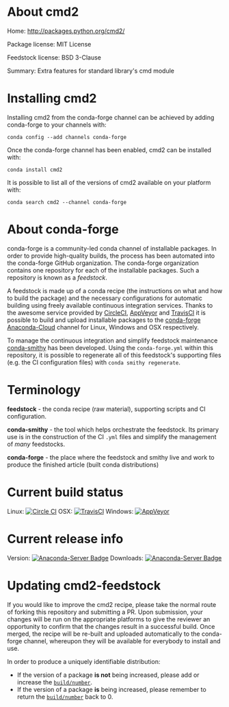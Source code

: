 About cmd2
==========

Home: http://packages.python.org/cmd2/

Package license: MIT License

Feedstock license: BSD 3-Clause

Summary: Extra features for standard library's cmd module



Installing cmd2
===============

Installing cmd2 from the conda-forge channel can be achieved by adding conda-forge to your channels with:

```
conda config --add channels conda-forge
```

Once the conda-forge channel has been enabled, cmd2 can be installed with:

```
conda install cmd2
```

It is possible to list all of the versions of cmd2 available on your platform with:

```
conda search cmd2 --channel conda-forge
```


About conda-forge
=================

conda-forge is a community-led conda channel of installable packages.
In order to provide high-quality builds, the process has been automated into the
conda-forge GitHub organization. The conda-forge organization contains one repository 
for each of the installable packages. Such a repository is known as a *feedstock*.

A feedstock is made up of a conda recipe (the instructions on what and how to build
the package) and the necessary configurations for automatic building using freely
available continuous integration services. Thanks to the awesome service provided by
[CircleCI](https://circleci.com/), [AppVeyor](http://www.appveyor.com/)
and [TravisCI](https://travis-ci.org/) it is possible to build and upload installable
packages to the [conda-forge](https://anaconda.org/conda-forge)
[Anaconda-Cloud](http://docs.anaconda.org/) channel for Linux, Windows and OSX respectively.

To manage the continuous integration and simplify feedstock maintenance
[conda-smithy](http://github.com/conda-forge/conda-smithy) has been developed.
Using the ``conda-forge.yml`` within this repository, it is possible to regenerate all of
this feedstock's supporting files (e.g. the CI configuration files) with ``conda smithy regenerate``.


Terminology
===========

**feedstock** - the conda recipe (raw material), supporting scripts and CI configuration.

**conda-smithy** - the tool which helps orchestrate the feedstock.
                   Its primary use is in the construction of the CI ``.yml`` files
                   and simplify the management of *many* feedstocks.

**conda-forge** - the place where the feedstock and smithy live and work to
                  produce the finished article (built conda distributions)

Current build status
====================

Linux: [![Circle CI](https://circleci.com/gh/conda-forge/cmd2-feedstock.svg?style=svg)](https://circleci.com/gh/conda-forge/cmd2-feedstock)
OSX: [![TravisCI](https://travis-ci.org/conda-forge/cmd2-feedstock.svg?branch=master)](https://travis-ci.org/conda-forge/cmd2-feedstock) 
Windows: [![AppVeyor](https://ci.appveyor.com/api/projects/status/github/conda-forge/cmd2-feedstock?svg=True)](https://ci.appveyor.com/project/conda-forge/cmd2-feedstock/branch/master)

Current release info
====================
Version: [![Anaconda-Server Badge](https://anaconda.org/conda-forge/cmd2/badges/version.svg)](https://anaconda.org/conda-forge/cmd2)
Downloads: [![Anaconda-Server Badge](https://anaconda.org/conda-forge/cmd2/badges/downloads.svg)](https://anaconda.org/conda-forge/cmd2)


Updating cmd2-feedstock
=======================

If you would like to improve the cmd2 recipe, please take the normal
route of forking this repository and submitting a PR. Upon submission, your changes will
be run on the appropriate platforms to give the reviewer an opportunity to confirm that the
changes result in a successful build. Once merged, the recipe will be re-built and uploaded
automatically to the conda-forge channel, whereupon they will be available for everybody to
install and use.

In order to produce a uniquely identifiable distribution:
 * If the version of a package **is not** being increased, please add or increase
   the [``build/number``](http://conda.pydata.org/docs/building/meta-yaml.html#build-number-and-string). 
 * If the version of a package **is** being increased, please remember to return
   the [``build/number``](http://conda.pydata.org/docs/building/meta-yaml.html#build-number-and-string)
   back to 0.
